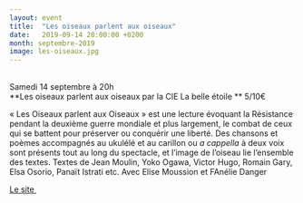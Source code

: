 ```yaml
---
layout: event
title:  "Les oiseaux parlent aux oiseaux"
date:   2019-09-14 20:00:00 +0200
month: septembre-2019
image: les-oiseaux.jpg
---
```



<br /> Samedi 14 septembre à 20h<br /> **Les oiseaux parlent aux oiseaux par la CIE La belle étoile  ** 5/10€

« Les Oiseaux parlent aux Oiseaux » est une lecture évoquant la Résistance pendant la deuxième guerre mondiale et plus largement, le combat de ceux qui se battent pour préserver ou conquérir une liberté. Des chansons et poèmes accompagnés au ukulélé et au carillon ou _a cappella_ à deux voix sont présents tout au long du spectacle, et l’image de l’oiseau lie l’ensemble des textes. Textes de Jean Moulin, Yoko Ogawa, Victor Hugo, Romain Gary, Elsa Osorio, Panaït Istrati etc. Avec Elise Moussion et FAnélie Danger

[Le site ](http://www.cielabelleetoile.com/les-oiseaux-parlent-aux-oiseaux/)